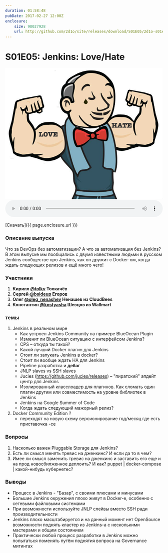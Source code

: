 ```yaml
---
duration: 01:58:48
pubDate: 2017-02-27 12:00Z
enclosure:
    size: 98027928
    url: http://github.com/2d1o/site/releases/download/S01E05/2d1o-s01e05.mp3
---
```

# S01E05: Jenkins: Love/Hate

<center>
<img src="s01e05/cover.png"></img>
</center>

<audio style="width: 100%" preload='auto' controls>
    <source src="{{ page.enclosure.url }}" />
</audio>

[Скачать]({{ page.enclosure.url }})

### Описание выпуска
Что за DevOps без автоматизации? А что за автоматизация без Jenkins? В этом выпуске мы пообщались с двумя известными людьми в русском Jenkins сообществе про Jenkins, как он дружит с Docker-ом, когда ждать следующих релизов и ещё много чего! 

### Участники

1. **Кирилл [@tolkv](https://twitter.com/tolkv) Толкачёв**
2. **Сергей [@bsideup](https://twitter.com/bsideup) Егоров**
3. **Олег [@oleg_nenashev](https://twitter.com/@oleg_nenashev) Ненашев из CloudBees**
4. **Константин [@kostyasha](https://twitter.com/kostyasha) Шевцов из Wallmart**

### темы

1. Jenkins в реальном мире
    * Как устроен Jenkins Community на примере BlueOcean Plugin
    * Изменит ли BlueOcean ситуацию с интерфейсом Jenkins?
    * CPS – откуда ты такой?
    * Какой лучший Docker плагин для Jenkins
    * Стоит ли запукать Jenkins в docker?
    * Стоит ли вообще ждать HA для Jenkins
    * Pipeline разработка и **дебаг**
    * JNLP slaves vs SSH slaves
    * Jucies (https://github.com/jucies/releases) – "пиратский" апдейт центр для Jenkins
    * Изолированный класслоадер для плагинов. Как сломать один плагин другим или совместимость на уровне библиотек в Jenkins
    * Jenkins на Google Summer of Code
    * Когда ждать следующий мажорный релиз?
2. Docker Community Edition ?
    * переходят на новую схему версионирование год/месяц где есть приставочка -ce

### Вопросы

1. Насколько важен Pluggable Storage для Jenkins?
2. Есть ли смысл менять тревис на дженкинс? И если да то в чем?
3. Имее ли смысл заменить тревис на дженкинс и заставить его еще и на прод новосбилженное деплоить? И как? puppet | docker-compose | какой-нибудь кубернетес?

### Выводы

* Процесс в Jenkins - "Базар", с своими плюсами и минусами
* Большие Jenkins окружения плохо живут в Docker-е, особенно с сетевыми файловыми системами
* При возможности используйте JNLP слейвы вместо SSH ради производительности
* Jenkins плохо масштабируется и на данный момент нет OpenSource возможности поднять кластер из Jenkins-а с несколькими мастерами и общим состоянием
* Практически любой процесс разработки в Jenkins можно попытаться поменять путём поднятия вопроса на Governance митингах
